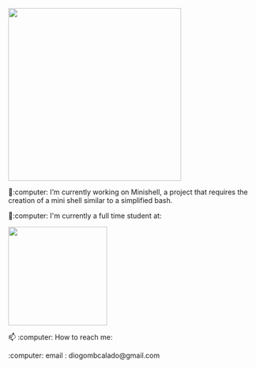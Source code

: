 <img src="https://user-images.githubusercontent.com/99777188/200713552-0962ad1c-5dbd-4250-8d41-ce66d735a0c4.gif" width="350">
<p> 🔭:computer: I’m currently working on Minishell, a project that requires the creation of a mini shell similar to a simplified bash.</p>
<p> 🧐:computer: I'm currently a full time student at:</p>
<img src="https://user-images.githubusercontent.com/99777188/200714522-08e08958-a793-4a5f-871e-e51acb2fb32d.png" width="200" height="200">
<p>📫 :computer: How to reach me:</p>
<p>:computer: email :  diogombcalado@gmail.com</p>
